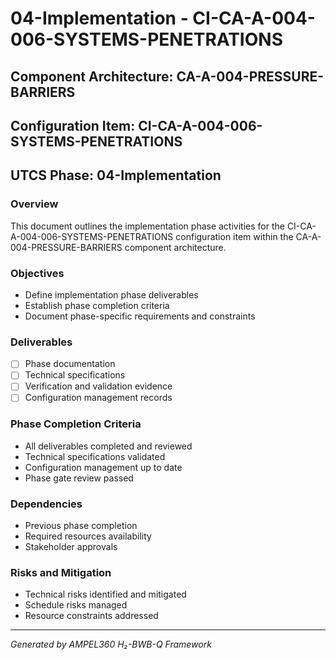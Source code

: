 # 04-Implementation - CI-CA-A-004-006-SYSTEMS-PENETRATIONS

## Component Architecture: CA-A-004-PRESSURE-BARRIERS
## Configuration Item: CI-CA-A-004-006-SYSTEMS-PENETRATIONS
## UTCS Phase: 04-Implementation

### Overview
This document outlines the implementation phase activities for the CI-CA-A-004-006-SYSTEMS-PENETRATIONS configuration item within the CA-A-004-PRESSURE-BARRIERS component architecture.

### Objectives
- Define implementation phase deliverables
- Establish phase completion criteria
- Document phase-specific requirements and constraints

### Deliverables
- [ ] Phase documentation
- [ ] Technical specifications
- [ ] Verification and validation evidence
- [ ] Configuration management records

### Phase Completion Criteria
- All deliverables completed and reviewed
- Technical specifications validated
- Configuration management up to date
- Phase gate review passed

### Dependencies
- Previous phase completion
- Required resources availability
- Stakeholder approvals

### Risks and Mitigation
- Technical risks identified and mitigated
- Schedule risks managed
- Resource constraints addressed

---
*Generated by AMPEL360 H₂-BWB-Q Framework*

